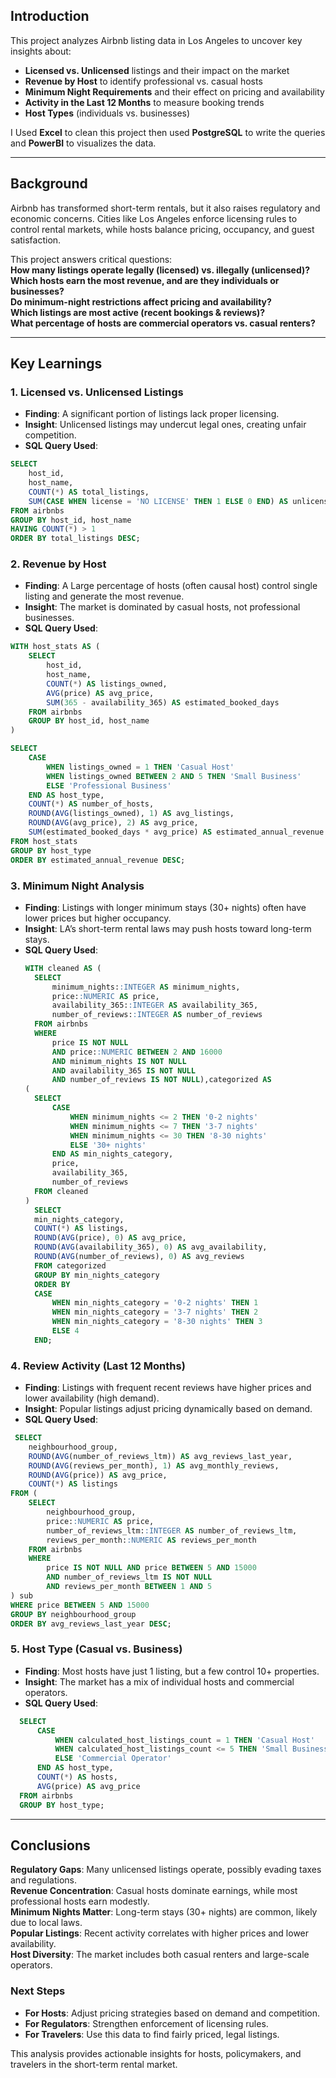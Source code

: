 

##  Introduction  
This project analyzes Airbnb listing data in Los Angeles to uncover key insights about:  
- **Licensed vs. Unlicensed** listings and their impact on the market  
- **Revenue by Host** to identify professional vs. casual hosts  
- **Minimum Night Requirements** and their effect on pricing and availability  
- **Activity in the Last 12 Months** to measure booking trends  
- **Host Types** (individuals vs. businesses)  

I Used **Excel** to clean this project then used **PostgreSQL** to write the queries and **PowerBI** to visualizes the data.  

---

##  Background  
Airbnb has transformed short-term rentals, but it also raises regulatory and economic concerns. Cities like Los Angeles enforce licensing rules to control rental markets, while hosts balance pricing, occupancy, and guest satisfaction.  

This project answers critical questions:  
**How many listings operate legally (licensed) vs. illegally (unlicensed)?**  
**Which hosts earn the most revenue, and are they individuals or businesses?**  
**Do minimum-night restrictions affect pricing and availability?**  
**Which listings are most active (recent bookings & reviews)?**  
**What percentage of hosts are commercial operators vs. casual renters?**  

---

## **Key Learnings**  

### **1. Licensed vs. Unlicensed Listings** 
- **Finding**: A significant portion of listings lack proper licensing.  
- **Insight**: Unlicensed listings may undercut legal ones, creating unfair competition.  
- **SQL Query Used**:  
```sql
SELECT 
    host_id,
    host_name,
    COUNT(*) AS total_listings,
    SUM(CASE WHEN license = 'NO LICENSE' THEN 1 ELSE 0 END) AS unlicensed_listings
FROM airbnbs
GROUP BY host_id, host_name
HAVING COUNT(*) > 1
ORDER BY total_listings DESC;
```

### **2️. Revenue by Host**  
- **Finding**: A Large percentage of hosts (often causal host) control single listing and generate the most revenue.  
- **Insight**: The market is dominated by casual hosts, not professional businesses.  
- **SQL Query Used**:  
```sql
WITH host_stats AS (
    SELECT 
        host_id,
        host_name,
        COUNT(*) AS listings_owned,
        AVG(price) AS avg_price,
        SUM(365 - availability_365) AS estimated_booked_days
    FROM airbnbs
    GROUP BY host_id, host_name
)

SELECT 
    CASE 
        WHEN listings_owned = 1 THEN 'Casual Host'
        WHEN listings_owned BETWEEN 2 AND 5 THEN 'Small Business'
        ELSE 'Professional Business'
    END AS host_type,
    COUNT(*) AS number_of_hosts,
    ROUND(AVG(listings_owned), 1) AS avg_listings,
    ROUND(AVG(avg_price), 2) AS avg_price,
    SUM(estimated_booked_days * avg_price) AS estimated_annual_revenue
FROM host_stats
GROUP BY host_type
ORDER BY estimated_annual_revenue DESC;
  ```

### **3️. Minimum Night Analysis**  
- **Finding**: Listings with longer minimum stays (30+ nights) often have lower prices but higher occupancy.  
- **Insight**: LA’s short-term rental laws may push hosts toward long-term stays.  
- **SQL Query Used**:  
  ```sql
  WITH cleaned AS (
    SELECT 
        minimum_nights::INTEGER AS minimum_nights,
        price::NUMERIC AS price,
        availability_365::INTEGER AS availability_365,
        number_of_reviews::INTEGER AS number_of_reviews
    FROM airbnbs
	WHERE 
        price IS NOT NULL
        AND price::NUMERIC BETWEEN 2 AND 16000
        AND minimum_nights IS NOT NULL
        AND availability_365 IS NOT NULL
        AND number_of_reviews IS NOT NULL),categorized AS
  (
    SELECT
        CASE 
            WHEN minimum_nights <= 2 THEN '0-2 nights'
            WHEN minimum_nights <= 7 THEN '3-7 nights'
            WHEN minimum_nights <= 30 THEN '8-30 nights'
            ELSE '30+ nights'
        END AS min_nights_category,
        price,
        availability_365,
        number_of_reviews
    FROM cleaned
  )
    SELECT  
    min_nights_category,
    COUNT(*) AS listings,
    ROUND(AVG(price), 0) AS avg_price,
    ROUND(AVG(availability_365), 0) AS avg_availability,
    ROUND(AVG(number_of_reviews), 0) AS avg_reviews
    FROM categorized
    GROUP BY min_nights_category
    ORDER BY 
    CASE 
        WHEN min_nights_category = '0-2 nights' THEN 1
        WHEN min_nights_category = '3-7 nights' THEN 2
        WHEN min_nights_category = '8-30 nights' THEN 3
        ELSE 4
    END;

  ```

### **4️. Review Activity (Last 12 Months)**  
- **Finding**: Listings with frequent recent reviews have higher prices and lower availability (high demand).  
- **Insight**: Popular listings adjust pricing dynamically based on demand.  
- **SQL Query Used**:  
```sql
 SELECT 
    neighbourhood_group,
    ROUND(AVG(number_of_reviews_ltm)) AS avg_reviews_last_year,
    ROUND(AVG(reviews_per_month), 1) AS avg_monthly_reviews,
    ROUND(AVG(price)) AS avg_price,
    COUNT(*) AS listings
FROM (
    SELECT 
        neighbourhood_group,
        price::NUMERIC AS price,
        number_of_reviews_ltm::INTEGER AS number_of_reviews_ltm,
        reviews_per_month::NUMERIC AS reviews_per_month
    FROM airbnbs
    WHERE 
        price IS NOT NULL AND price BETWEEN 5 AND 15000
        AND number_of_reviews_ltm IS NOT NULL
        AND reviews_per_month BETWEEN 1 AND 5
) sub
WHERE price BETWEEN 5 AND 15000
GROUP BY neighbourhood_group
ORDER BY avg_reviews_last_year DESC;

  ```

### **5. Host Type (Casual vs. Business)**  
- **Finding**: Most hosts have just 1 listing, but a few control 10+ properties.  
- **Insight**: The market has a mix of individual hosts and commercial operators.  
- **SQL Query Used**:  
```sql
  SELECT 
      CASE 
          WHEN calculated_host_listings_count = 1 THEN 'Casual Host'
          WHEN calculated_host_listings_count <= 5 THEN 'Small Business'
          ELSE 'Commercial Operator'
      END AS host_type,
      COUNT(*) AS hosts,
      AVG(price) AS avg_price
  FROM airbnbs
  GROUP BY host_type;
  ```

---

## **Conclusions**  
**Regulatory Gaps**: Many unlicensed listings operate, possibly evading taxes and regulations.  
**Revenue Concentration**: Casual hosts dominate earnings, while most professional hosts earn modestly.  
**Minimum Nights Matter**: Long-term stays (30+ nights) are common, likely due to local laws.  
**Popular Listings**: Recent activity correlates with higher prices and lower availability.  
**Host Diversity**: The market includes both casual renters and large-scale operators.  

### **Next Steps**  
- **For Hosts**: Adjust pricing strategies based on demand and competition.  
- **For Regulators**: Strengthen enforcement of licensing rules.  
- **For Travelers**: Use this data to find fairly priced, legal listings.  

This analysis provides actionable insights for hosts, policymakers, and travelers in the short-term rental market.
